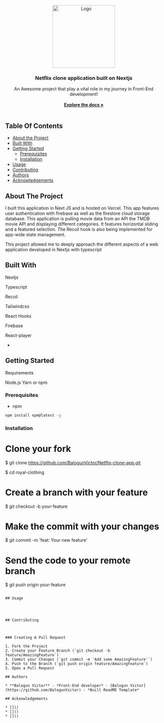 <br/>
<p align="center">
  <a href="https://github.com/Balogun Victor/Royal-clothing">
    <img src="https://getlogovector.com/wp-content/uploads/2020/10/readme-logo-vector.png"  alt="Logo" width="200" height="200">
  </a>

  <h3 align="center">Netflix clone application built on Nextjs</h3>

  <p align="center">
    An Awesome project that play a vital role in my journey in Front-End development!
    <br/>
    <br/>
    <a href="https://github.com/Balogun Victor/Netflix-clone-app"><strong>Explore the docs »</strong></a>
    <br/>
    <br/>
  </p>
</p>



## Table Of Contents

* [About the Project](#about-the-project)
* [Built With](#built-with)
* [Getting Started](#getting-started)
  * [Prerequisites](#prerequisites)
  * [Installation](#installation)
* [Usage](#usage)
* [Contributing](#contributing)
* [Authors](#authors)
* [Acknowledgements](#acknowledgements)

## About The Project
I built this application in Next JS and is hosted on Vercel. 
This app features user authentication with firebase as well as the firestore cloud storage database. 
This application is pulling movie data from an API the TMDB movie API and displaying different categories. 
It features horizontal sliding and a featured selection. 
The Recoil hook is also being implemented for app-wide state management.

This project allowed me to deeply approach the different aspects of a web application developed in Nextjs with typescript


## Built With

Nextjs

Typescript

Recoil

Tailwindcss

React Hooks

Firebase

React-player

* []()

## Getting Started

Requirements

Node.js
Yarn or npm

### Prerequisites


* npm

```sh
npm install npm@latest -g
```

### Installation

# Clone your fork
$ git clone https://github.com/BalogunVictor/Netflix-clone-app.git

$ cd royal-clothing

# Create a branch with your feature
$ git checkout -b your-feature

# Make the commit with your changes
$ git commit -m 'feat: Your new feature'

# Send the code to your remote branch
$ git push origin your-feature
```

## Usage




## Contributing



### Creating A Pull Request

1. Fork the Project
2. Create your Feature Branch (`git checkout -b feature/AmazingFeature`)
3. Commit your Changes (`git commit -m 'Add some AmazingFeature'`)
4. Push to the Branch (`git push origin feature/AmazingFeature`)
5. Open a Pull Request

## Authors

* **Balogun Victor** - *Front-End developer* - [Balogun Victor](https://github.com/BalogunVictor) - *Built ReadME Template*

## Acknowledgements

* []()
* []()
* []()
